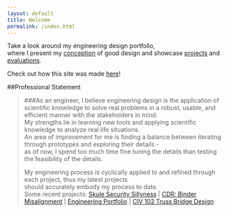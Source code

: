 ```yaml
---
layout: default
title: Welcome
permalink: /index.html
---
```


Take a look around my engineering design portfolio,  
where I present my [conception](principles.html) of good design and showcase [projects](projects/) and [evaluations](evaluations/).  

Check out how this site was made [here](projects/portfolio/)!

##Professional Statement
> ###As an engineer,
> I believe engineering design is the application of scientific knowledge to solve real problems in a robust, usable, and efficient manner with the stakeholders in mind.  
> My strengths lie in learning new tools and applying scientific knowledge to analyze real life situations.  
> An area of improvement for me is finding a balance between iterating through prototypes and exploring their details -  
> as of now, I spend too much time fine tuning the details than testing the feasibility of the details.  
>
> My engineering process is cyclically applied to and refined through each project, thus my latest projects  
> should accurately embody my process to date.  
> Some recent projects: [Skule Security Sillyness](evaluations/skulecourses/) | [CDR: Binder Misalignment](projects/binder/) | [Engineering Portfolio](projects/portfolio/) | [CIV 102 Truss Bridge Design](projects/bridgedesign/)